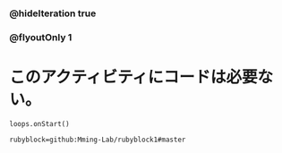 ### @hideIteration true 
### @flyoutOnly 1


# このアクティビティにコードは必要ない。

```blocks
loops.onStart()
```

```package
rubyblock=github:Mming-Lab/rubyblock1#master
```